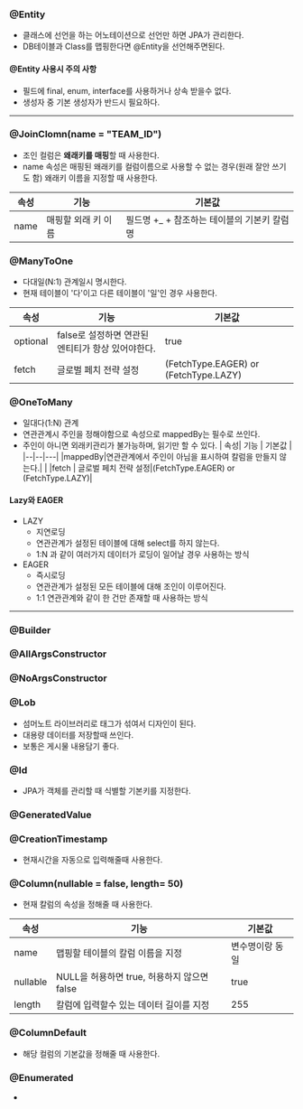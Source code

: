 ### @Entity
 - 클래스에 선언을 하는 어노테이션으로 선언만 하면 JPA가 관리한다. 
 - DB테이블과 Class를 맵핑한다면 @Entity을 선언해주면된다.

#### @Entity 사용시 주의 사항
 - 필드에 final, enum, interface를 사용하거나 상속 받을수 없다.
 - 생성자 중 기본 생성자가 반드시 필요하다.
--- 
### @JoinClomn(name = "TEAM_ID")
 - 조인 컬럼은 **왜래키를 매핑**할 때 사용한다.
 - name 속성은 매핑된 왜래키를 컬럼이름으로 사용할 수 없는 경우(원래 잘안 쓰기도 함) 왜래키 이름을 지정할 때 사용한다.
 
| 속성| 기능 | 기본값 |
|--|--|---|
| name| 매핑할 외래 키 이름| 필드명 +_ + 참조하는 테이블의 기본키 칼럼명|


### @ManyToOne
 - 다대일(N:1) 관계일시 명시한다.
 - 현재 테이블이 '다'이고 다른 테이블이 '일'인 경우 사용한다. 
 
| 속성| 기능 | 기본값 |
|--|--|---|
|optional|false로 설정하면 연관된 엔티티가 항상 있어야한다.| true|
|fetch | 글로벌 페치 전략 설정|(FetchType.EAGER) or (FetchType.LAZY)|


### @OneToMany
 - 일대다(1:N) 관계
 - 연관관계시 주인을 정해야함으로 속성으로 mappedBy는 필수로 쓰인다.
 - 주인이 아니면 외래키관리가 불가능하며, 읽기만 할 수 있다.
| 속성| 기능 | 기본값 |
|--|--|---|
|mappedBy|연관관계에서 주인이 아님을 표시하여 칼럼을 만들지 않는다.| |
|fetch | 글로벌 페치 전략 설정|(FetchType.EAGER) or (FetchType.LAZY)|

#### Lazy와 EAGER
- LAZY
   - 지연로딩
   - 연관관계가 설정된 테이블에 대해 select를 하지 않는다.
   - 1:N 과 같이 여러가지 데이터가 로딩이 일어날 경우 사용하는 방식
- EAGER
   - 즉시로딩 
   - 연관관계가 설정된 모든 테이블에 대해 조인이 이루어진다.
   - 1:1 연관관계와 같이 한 건만 존재할 때 사용하는 방식
---

### @Builder

### @AllArgsConstructor


### @NoArgsConstructor


### @Lob
 - 섬머노트 라이브러리로 <html> 태그가 섞여서 디자인이 된다.
 - 대용량 데이터를 저장할때 쓰인다. 
 - 보통은 게시물 내용담기 좋다.
  
### @Id
 - JPA가 객체를 관리할 때 식별할 기본키를 지정한다.
 
### @GeneratedValue
 
### @CreationTimestamp
  - 현재시간을 자동으로 입력해줄때 사용한다. 
 
### @Column(nullable = false, length= 50)	
  - 현재 칼럼의 속성을 정해줄 때 사용한다. 
 
| 속성| 기능 | 기본값 |
|--|--|---|
|name|맵핑할 테이블의 칼럼 이름을 지정| 변수명이랑 동일|
 |nullable|NULL을 허용하면 true, 허용하지 않으면 false| true|
 |length|칼럼에 입력할수 있는 데이터 길이를 지정| 255|

### @ColumnDefault
 - 해당 컬럼의 기본값을 정해줄 때 사용한다.
 
### @Enumerated
 - 
